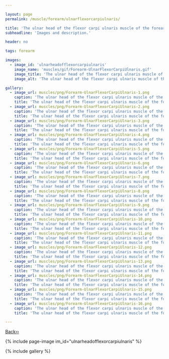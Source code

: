```yaml
---

layout: page
permalink: /muscle/forearm/ulnarflexorcarpiulnaris/

title: 'The ulnar head of the flexor carpi ulnaris muscle of the forearm'
subheadline: 'Images and description.'

header: no

tags: forearm

images:
  - image_id: 'ulnarheadofflexorcarpiulnaris'
    image_name: 'muscles/gif/Forearm-UlnarFlexorCarpiUlnaris.gif'
    image_title: 'The ulnar head of the flexor carpi ulnaris muscle of the forearm'
    image_alt: 'The ulnar head of the flexor carpi ulnaris muscle of the forearm' 

gallery:
  - image_url: muscles/png/Forearm-UlnarFlexorCarpiUlnaris-1.png
    caption: 'The ulnar head of the flexor carpi ulnaris muscle of the forearm - orientation 1'
    title: 'The ulnar head of the flexor carpi ulnaris muscle of the forearm - orientation 1'
  - image_url: muscles/png/Forearm-UlnarFlexorCarpiUlnaris-2.png
    caption: 'The ulnar head of the flexor carpi ulnaris muscle of the forearm - orientation 2'
    title: 'The ulnar head of the flexor carpi ulnaris muscle of the forearm - orientation 2'
  - image_url: muscles/png/Forearm-UlnarFlexorCarpiUlnaris-3.png
    caption: 'The ulnar head of the flexor carpi ulnaris muscle of the forearm - orientation 3'
    title: 'The ulnar head of the flexor carpi ulnaris muscle of the forearm - orientation 3'
  - image_url: muscles/png/Forearm-UlnarFlexorCarpiUlnaris-4.png
    caption: 'The ulnar head of the flexor carpi ulnaris muscle of the forearm - orientation 4'
    title: 'The ulnar head of the flexor carpi ulnaris muscle of the forearm - orientation 4'
  - image_url: muscles/png/Forearm-UlnarFlexorCarpiUlnaris-5.png
    caption: 'The ulnar head of the flexor carpi ulnaris muscle of the forearm - orientation 5'
    title: 'The ulnar head of the flexor carpi ulnaris muscle of the forearm - orientation 5'
  - image_url: muscles/png/Forearm-UlnarFlexorCarpiUlnaris-6.png
    caption: 'The ulnar head of the flexor carpi ulnaris muscle of the forearm - orientation 6'
    title: 'The ulnar head of the flexor carpi ulnaris muscle of the forearm - orientation 6'
  - image_url: muscles/png/Forearm-UlnarFlexorCarpiUlnaris-7.png
    caption: 'The ulnar head of the flexor carpi ulnaris muscle of the forearm - orientation 7'
    title: 'The ulnar head of the flexor carpi ulnaris muscle of the forearm - orientation 7'
  - image_url: muscles/png/Forearm-UlnarFlexorCarpiUlnaris-8.png
    caption: 'The ulnar head of the flexor carpi ulnaris muscle of the forearm - orientation 8'
    title: 'The ulnar head of the flexor carpi ulnaris muscle of the forearm - orientation 8'
  - image_url: muscles/png/Forearm-UlnarFlexorCarpiUlnaris-9.png
    caption: 'The ulnar head of the flexor carpi ulnaris muscle of the forearm - orientation 9'
    title: 'The ulnar head of the flexor carpi ulnaris muscle of the forearm - orientation 9'
  - image_url: muscles/png/Forearm-UlnarFlexorCarpiUlnaris-10.png
    caption: 'The ulnar head of the flexor carpi ulnaris muscle of the forearm - orientation 10'
    title: 'The ulnar head of the flexor carpi ulnaris muscle of the forearm - orientation 10'
  - image_url: muscles/png/Forearm-UlnarFlexorCarpiUlnaris-11.png
    caption: 'The ulnar head of the flexor carpi ulnaris muscle of the forearm - orientation 11'
    title: 'The ulnar head of the flexor carpi ulnaris muscle of the forearm - orientation 11'
  - image_url: muscles/png/Forearm-UlnarFlexorCarpiUlnaris-12.png
    caption: 'The ulnar head of the flexor carpi ulnaris muscle of the forearm - orientation 12'
    title: 'The ulnar head of the flexor carpi ulnaris muscle of the forearm - orientation 12'
  - image_url: muscles/png/Forearm-UlnarFlexorCarpiUlnaris-13.png
    caption: 'The ulnar head of the flexor carpi ulnaris muscle of the forearm - orientation 13'
    title: 'The ulnar head of the flexor carpi ulnaris muscle of the forearm - orientation 13'
  - image_url: muscles/png/Forearm-UlnarFlexorCarpiUlnaris-14.png
    caption: 'The ulnar head of the flexor carpi ulnaris muscle of the forearm - orientation 14'
    title: 'The ulnar head of the flexor carpi ulnaris muscle of the forearm - orientation 14'
  - image_url: muscles/png/Forearm-UlnarFlexorCarpiUlnaris-15.png
    caption: 'The ulnar head of the flexor carpi ulnaris muscle of the forearm - orientation 15'
    title: 'The ulnar head of the flexor carpi ulnaris muscle of the forearm - orientation 15'
  - image_url: muscles/png/Forearm-UlnarFlexorCarpiUlnaris-16.png
    caption: 'The ulnar head of the flexor carpi ulnaris muscle of the forearm - orientation 16'
    title: 'The ulnar head of the flexor carpi ulnaris muscle of the forearm - orientation 16'

---
```


[Back››](/muscle/forearm/)

{% include page-image im_id="ulnarheadofflexorcarpiulnaris" %}

{% include gallery %}
